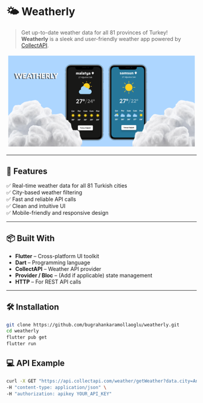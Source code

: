 # 🌤️ Weatherly

> Get up-to-date weather data for all 81 provinces of Turkey!  
> **Weatherly** is a sleek and user-friendly weather app powered by [CollectAPI](https://collectapi.com/tr/api/weather/hava-durumu-api).

<div style="display: flex;">
  <div style="flex: 50%; padding: 5px;">
    <img src="https://github.com/bugrahankaramollaoglu/weatherly/blob/main/assets/header.png" width="500" />
  </div>
</div>

---

## 🚀 Features

✅ Real-time weather data for all 81 Turkish cities  
✅ City-based weather filtering  
✅ Fast and reliable API calls  
✅ Clean and intuitive UI  
✅ Mobile-friendly and responsive design

---

## 📦 Built With

- **Flutter** – Cross-platform UI toolkit  
- **Dart** – Programming language  
- **CollectAPI** – Weather API provider  
- **Provider / Bloc** – (Add if applicable) state management  
- **HTTP** – For REST API calls

---

## 🛠️ Installation

```bash
git clone https://github.com/bugrahankaramollaoglu/weatherly.git
cd weatherly
flutter pub get
flutter run
```

## 💻 API Example 

```bash
curl -X GET "https://api.collectapi.com/weather/getWeather?data.city=Ankara" \
-H "content-type: application/json" \
-H "authorization: apikey YOUR_API_KEY"
